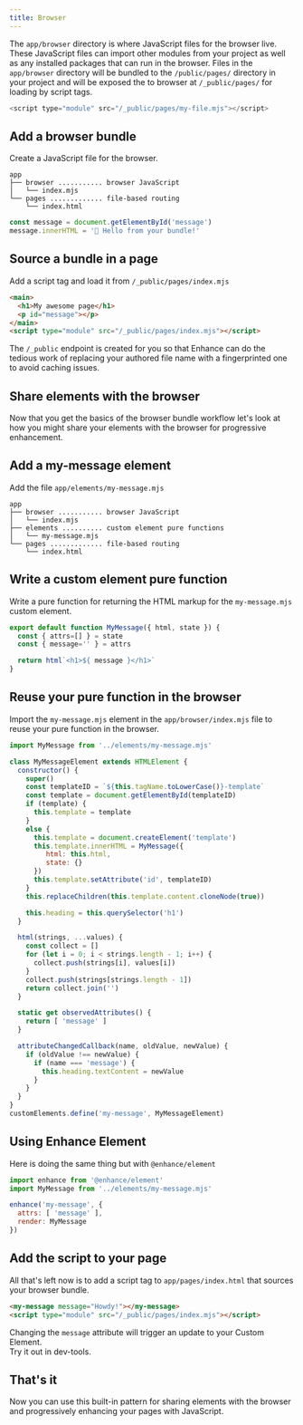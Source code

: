 ```yaml
---
title: Browser
---
```


The `app/browser` directory is where JavaScript files for the browser live. These JavaScript files can import other modules from your project as well as any installed packages that can run in the browser. Files in the `app/browser` directory will be bundled to the `/public/pages/` directory in your project and will be exposed the to browser at `/_public/pages/` for loading by script tags.

```javascript
<script type="module" src="/_public/pages/my-file.mjs"></script>
```

## Add a browser bundle

Create a JavaScript file for the browser.

```
app
├── browser ........... browser JavaScript
│   └── index.mjs
└── pages ............. file-based routing
    └── index.html
```

<doc-code filename="app/browser/index.mjs">

```javascript
const message = document.getElementById('message')
message.innerHTML = '👋 Hello from your bundle!'
```

</doc-code>

## Source a bundle in a page

Add a script tag and load it from `/_public/pages/index.mjs`

<doc-code filename="app/pages/index.html">

```html
<main>
  <h1>My awesome page</h1>
  <p id="message"></p>
</main>
<script type="module" src="/_public/pages/index.mjs"></script>
```

</doc-code>

<doc-callout level="info" mark="💭">

The `/_public` endpoint is created for you so that Enhance can do the tedious work of replacing your authored file name with a fingerprinted one to avoid caching issues.

</doc-callout>

## Share elements with the browser

Now that you get the basics of the browser bundle workflow let's look at how you might share your elements with the browser for progressive enhancement.

## Add a my-message element

Add the file `app/elements/my-message.mjs`

```
app
├── browser ........... browser JavaScript
│   └── index.mjs
├── elements .......... custom element pure functions
│   └── my-message.mjs
└── pages ............. file-based routing
    └── index.html
```

## Write a custom element pure function

Write a pure function for returning the HTML markup for the `my-message.mjs` custom element.

<doc-code filename="app/elements/my-message.mjs">

```javascript
export default function MyMessage({ html, state }) {
  const { attrs=[] } = state
  const { message='' } = attrs

  return html`<h1>${ message }</h1>`
}
```

</doc-code>

## Reuse your pure function in the browser

Import the `my-message.mjs` element in the `app/browser/index.mjs` file to reuse your pure function in the browser.

<doc-code filename="app/browser/index.mjs">

```javascript
import MyMessage from '../elements/my-message.mjs'

class MyMessageElement extends HTMLElement {
  constructor() {
    super()
    const templateID = `${this.tagName.toLowerCase()}-template`
    const template = document.getElementById(templateID)
    if (template) {
      this.template = template
    }
    else {
      this.template = document.createElement('template')
      this.template.innerHTML = MyMessage({
         html: this.html,
         state: {}
      })
      this.template.setAttribute('id', templateID)
    }
    this.replaceChildren(this.template.content.cloneNode(true))

    this.heading = this.querySelector('h1')
  }

  html(strings, ...values) {
    const collect = []
    for (let i = 0; i < strings.length - 1; i++) {
      collect.push(strings[i], values[i])
    }
    collect.push(strings[strings.length - 1])
    return collect.join('')
  }

  static get observedAttributes() {
    return [ 'message' ]
  }

  attributeChangedCallback(name, oldValue, newValue) {
    if (oldValue !== newValue) {
      if (name === 'message') {
        this.heading.textContent = newValue
      }
    }
  }
}
customElements.define('my-message', MyMessageElement)
```

## Using Enhance Element

Here is doing the same thing but with `@enhance/element`

```javascript
import enhance from '@enhance/element'
import MyMessage from '../elements/my-message.mjs'

enhance('my-message', {
  attrs: [ 'message' ],
  render: MyMessage
})
```

</doc-code>

## Add the script to your page

All that's left now is to add a script tag to `app/pages/index.html`  that sources your browser bundle.

<doc-code filename="app/pages/index.html">

```html
<my-message message="Howdy!"></my-message>
<script type="module" src="/_public/pages/index.mjs"></script>
```

</doc-code>

<doc-callout level="info" mark="🤯">

Changing the `message` attribute will trigger an update to your Custom Element.
<br>
Try it out in dev-tools.

</doc-callout>

## That's it

Now you can use this built-in pattern for sharing elements with the browser and progressively enhancing your pages with JavaScript.
